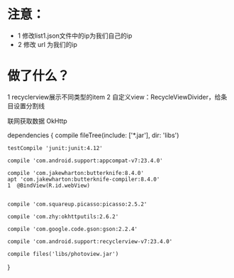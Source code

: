 # 注意：
* 1 修改list1.json文件中的ip为我们自己的ip
* 2 修改 url 为我们的ip

# 做了什么？
1 recyclerview展示不同类型的item
2 自定义view：RecycleViewDivider，给条目设置分割线


联网获取数据
        OkHttp

dependencies {
    compile fileTree(include: ['*.jar'], dir: 'libs')

    testCompile 'junit:junit:4.12'

    compile 'com.android.support:appcompat-v7:23.4.0'

    compile 'com.jakewharton:butterknife:8.4.0'
    apt 'com.jakewharton:butterknife-compiler:8.4.0'
    1  @BindView(R.id.webView)


    compile 'com.squareup.picasso:picasso:2.5.2'

    compile 'com.zhy:okhttputils:2.6.2'

    compile 'com.google.code.gson:gson:2.2.4'

    compile 'com.android.support:recyclerview-v7:23.4.0'

    compile files('libs/photoview.jar')
}